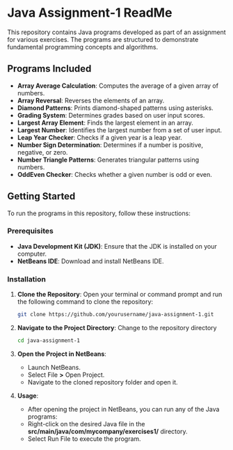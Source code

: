 # Java Assignment-1 ReadMe

This repository contains Java programs developed as part of an assignment for various exercises. The programs are structured to demonstrate fundamental programming concepts and algorithms.

## Programs Included

- **Array Average Calculation**: Computes the average of a given array of numbers.
- **Array Reversal**: Reverses the elements of an array.
- **Diamond Patterns**: Prints diamond-shaped patterns using asterisks.
- **Grading System**: Determines grades based on user input scores.
- **Largest Array Element**: Finds the largest element in an array.
- **Largest Number**: Identifies the largest number from a set of user input.
- **Leap Year Checker**: Checks if a given year is a leap year.
- **Number Sign Determination**: Determines if a number is positive, negative, or zero.
- **Number Triangle Patterns**: Generates triangular patterns using numbers.
- **OddEven Checker**: Checks whether a given number is odd or even.

## Getting Started

To run the programs in this repository, follow these instructions:

### Prerequisites

- **Java Development Kit (JDK)**: Ensure that the JDK is installed on your computer. 
- **NetBeans IDE**: Download and install NetBeans IDE.

### Installation

1. **Clone the Repository**:
   Open your terminal or command prompt and run the following command to clone the repository:

   ```bash
   git clone https://github.com/yourusername/java-assignment-1.git

 2. **Navigate to the Project Directory**:
    Change to the repository directory

    ```bash
    cd java-assignment-1

 3. **Open the Project in NetBeans**:
    - Launch NetBeans.
    - Select File **>** Open Project.
    - Navigate to the cloned repository folder and open it.
   
  4. **Usage**:
     - After opening the project in NetBeans, you can run any of the Java programs:
     - Right-click on the desired Java file in the **src/main/java/com/mycompany/exercises1/** directory.
     - Select Run File to execute the program.
